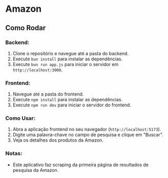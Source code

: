 # Amazon

## Como Rodar

### Backend:
1. Clone o repositório e navegue até a pasta do backend.
2. Execute `bun install` para instalar as dependências.
3. Execute `bun run app.js` para iniciar o servidor em `http://localhost:3000`.

### Frontend:
1. Navegue até a pasta do frontend.
2. Execute `npm install` para instalar as dependências.
3. Execute `npm run dev` para iniciar o servidor do frontend.

### Como Usar:
1. Abra a aplicação frontend no seu navegador (`http://localhost:5173`).
2. Digite uma palavra-chave no campo de pesquisa e clique em "Buscar".
3. Veja os detalhes dos produtos da Amazon.

### Notas:
- Este aplicativo faz scraping da primeira página de resultados de pesquisa da Amazon.
  
